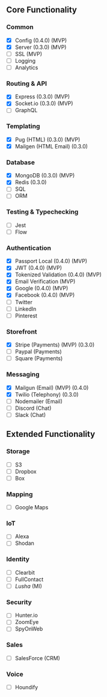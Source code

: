 ## Core Functionality

### Common
- [x] Config (0.4.0) (MVP)
- [x] Server (0.3.0) (MVP)
- [ ] SSL (MVP)
- [ ] Logging
- [ ] Analytics

### Routing & API
- [x] Express (0.3.0) (MVP)
- [x] Socket.io (0.3.0) (MVP)
- [ ] GraphQL

### Templating
- [x] Pug (HTML) (0.3.0) (MVP)
- [x] Mailgen (HTML Email) (0.3.0)

### Database
- [x] MongoDB (0.3.0) (MVP)
- [x] Redis (0.3.0)
- [ ] SQL
- [ ] ORM

### Testing & Typechecking
- [ ] Jest 
- [ ] Flow

### Authentication
- [x] Passport Local (0.4.0) (MVP)
- [x] JWT (0.4.0) (MVP)
- [x] Tokenized Validation (0.4.0) (MVP)
- [x] Email Verification (MVP)
- [x] Google (0.4.0) (MVP)
- [x] Facebook (0.4.0) (MVP)
- [ ] Twitter
- [ ] LinkedIn
- [ ] Pinterest

### Storefront
- [x] Stripe (Payments) (MVP) (0.3.0)
- [ ] Paypal (Payments)
- [ ] Square (Payments)

### Messaging
- [x] Mailgun (Email) (MVP) (0.4.0)
- [x] Twilio (Telephony) (0.3.0)
- [ ] Nodemailer (Email)
- [ ] Discord (Chat)
- [ ] Slack (Chat)

## Extended Functionality

### Storage
- [ ] S3
- [ ] Dropbox
- [ ] Box

### Mapping
- [ ] Google Maps

### IoT
- [ ] Alexa
- [ ] Shodan

### Identity
- [ ] Clearbit
- [ ] FullContact
- [ ] *Lusha* (MI)

### Security
- [ ] Hunter.io
- [ ] ZoomEye
- [ ] SpyOnWeb

### Sales
- [ ] SalesForce (CRM)

### Voice
- [ ] Houndify
